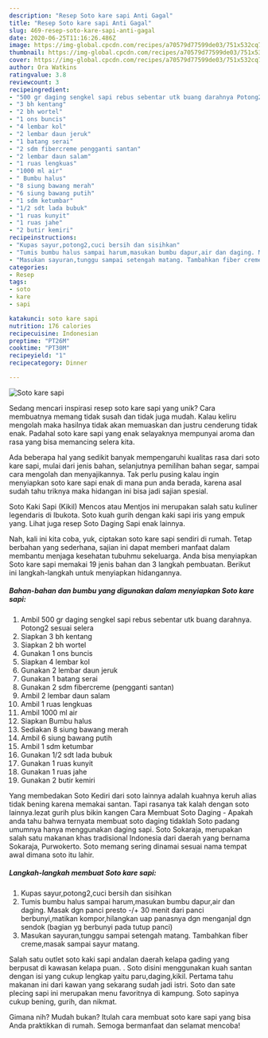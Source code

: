 ```yaml
---
description: "Resep Soto kare sapi Anti Gagal"
title: "Resep Soto kare sapi Anti Gagal"
slug: 469-resep-soto-kare-sapi-anti-gagal
date: 2020-06-25T11:16:26.486Z
image: https://img-global.cpcdn.com/recipes/a70579d77599de03/751x532cq70/soto-kare-sapi-foto-resep-utama.jpg
thumbnail: https://img-global.cpcdn.com/recipes/a70579d77599de03/751x532cq70/soto-kare-sapi-foto-resep-utama.jpg
cover: https://img-global.cpcdn.com/recipes/a70579d77599de03/751x532cq70/soto-kare-sapi-foto-resep-utama.jpg
author: Ora Watkins
ratingvalue: 3.8
reviewcount: 3
recipeingredient:
- "500 gr daging sengkel sapi rebus sebentar utk buang darahnya Potong2 sesuai selera"
- "3 bh kentang"
- "2 bh wortel"
- "1 ons buncis"
- "4 lembar kol"
- "2 lembar daun jeruk"
- "1 batang serai"
- "2 sdm fibercreme pengganti santan"
- "2 lembar daun salam"
- "1 ruas lengkuas"
- "1000 ml air"
- " Bumbu halus"
- "8 siung bawang merah"
- "6 siung bawang putih"
- "1 sdm ketumbar"
- "1/2 sdt lada bubuk"
- "1 ruas kunyit"
- "1 ruas jahe"
- "2 butir kemiri"
recipeinstructions:
- "Kupas sayur,potong2,cuci bersih dan sisihkan"
- "Tumis bumbu halus sampai harum,masukan bumbu dapur,air dan daging. Masak dgn panci presto -/+ 30 menit dari panci berbunyi,matikan kompor,hilangkan uap panasnya dgn menganjal dgn sendok (bagian yg berbunyi pada tutup panci)"
- "Masukan sayuran,tunggu sampai setengah matang. Tambahkan fiber creme,masak sampai sayur matang."
categories:
- Resep
tags:
- soto
- kare
- sapi

katakunci: soto kare sapi 
nutrition: 176 calories
recipecuisine: Indonesian
preptime: "PT26M"
cooktime: "PT30M"
recipeyield: "1"
recipecategory: Dinner

---
```



![Soto kare sapi](https://img-global.cpcdn.com/recipes/a70579d77599de03/751x532cq70/soto-kare-sapi-foto-resep-utama.jpg)

Sedang mencari inspirasi resep soto kare sapi yang unik? Cara membuatnya memang tidak susah dan tidak juga mudah. Kalau keliru mengolah maka hasilnya tidak akan memuaskan dan justru cenderung tidak enak. Padahal soto kare sapi yang enak selayaknya mempunyai aroma dan rasa yang bisa memancing selera kita.

Ada beberapa hal yang sedikit banyak mempengaruhi kualitas rasa dari soto kare sapi, mulai dari jenis bahan, selanjutnya pemilihan bahan segar, sampai cara mengolah dan menyajikannya. Tak perlu pusing kalau ingin menyiapkan soto kare sapi enak di mana pun anda berada, karena asal sudah tahu triknya maka hidangan ini bisa jadi sajian spesial.

Soto Kaki Sapi (Kikil) Mencos atau Mentjos ini merupakan salah satu kuliner legendaris di Ibukota. Soto kuah gurih dengan kaki sapi iris yang empuk yang. Lihat juga resep Soto Daging Sapi enak lainnya.


Nah, kali ini kita coba, yuk, ciptakan soto kare sapi sendiri di rumah. Tetap berbahan yang sederhana, sajian ini dapat memberi manfaat dalam membantu menjaga kesehatan tubuhmu sekeluarga. Anda bisa menyiapkan Soto kare sapi memakai 19 jenis bahan dan 3 langkah pembuatan. Berikut ini langkah-langkah untuk menyiapkan hidangannya.

<!--inarticleads1-->

##### Bahan-bahan dan bumbu yang digunakan dalam menyiapkan Soto kare sapi:

1. Ambil 500 gr daging sengkel sapi rebus sebentar utk buang darahnya. Potong2 sesuai selera
1. Siapkan 3 bh kentang
1. Siapkan 2 bh wortel
1. Gunakan 1 ons buncis
1. Siapkan 4 lembar kol
1. Gunakan 2 lembar daun jeruk
1. Gunakan 1 batang serai
1. Gunakan 2 sdm fibercreme (pengganti santan)
1. Ambil 2 lembar daun salam
1. Ambil 1 ruas lengkuas
1. Ambil 1000 ml air
1. Siapkan  Bumbu halus
1. Sediakan 8 siung bawang merah
1. Ambil 6 siung bawang putih
1. Ambil 1 sdm ketumbar
1. Gunakan 1/2 sdt lada bubuk
1. Gunakan 1 ruas kunyit
1. Gunakan 1 ruas jahe
1. Gunakan 2 butir kemiri


Yang membedakan Soto Kediri dari soto lainnya adalah kuahnya keruh alias tidak bening karena memakai santan. Tapi rasanya tak kalah dengan soto lainnya.lezat gurih plus bikin kangen  Cara Membuat Soto Daging - Apakah anda tahu bahwa ternyata membuat soto daging tidaklah Soto padang umumnya hanya menggunakan daging sapi. Soto Sokaraja, merupakan salah satu makanan khas tradisional Indonesia dari daerah yang bernama Sokaraja, Purwokerto. Soto memang sering dinamai sesuai nama tempat awal dimana soto itu lahir. 

<!--inarticleads2-->

##### Langkah-langkah membuat Soto kare sapi:

1. Kupas sayur,potong2,cuci bersih dan sisihkan
1. Tumis bumbu halus sampai harum,masukan bumbu dapur,air dan daging. Masak dgn panci presto -/+ 30 menit dari panci berbunyi,matikan kompor,hilangkan uap panasnya dgn menganjal dgn sendok (bagian yg berbunyi pada tutup panci)
1. Masukan sayuran,tunggu sampai setengah matang. Tambahkan fiber creme,masak sampai sayur matang.


Salah satu outlet soto kaki sapi andalan daerah kelapa gading yang berpusat di kawasan kelapa puan. . Soto disini menggunakan kuah santan dengan isi yang cukup lengkap yaitu paru,daging,kikil. Pertama tahu makanan ini dari kawan yang sekarang sudah jadi istri. Soto dan sate plecing sapi ini merupakan menu favoritnya di kampung. Soto sapinya cukup bening, gurih, dan nikmat. 

Gimana nih? Mudah bukan? Itulah cara membuat soto kare sapi yang bisa Anda praktikkan di rumah. Semoga bermanfaat dan selamat mencoba!
